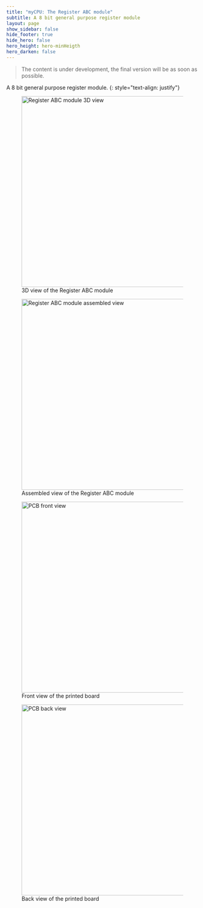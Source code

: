```yaml
---
title: "myCPU: The Register ABC module"
subtitle: A 8 bit general purpose register module
layout: page
show_sidebar: false
hide_footer: true
hide_hero: false
hero_height: hero-minHeigth
hero_darken: false
---
```

> The content is under development, the final version will be as soon as possible.

A 8 bit general purpose register module.
{: style="text-align: justify"}

<figure class="center">
    <img src="{{ site.baseurl }}/img/mycpu/modules/register_abc_right/register_abc_right_3d.png " alt="Register ABC module 3D view" title="3D view of the Register ABC module" width="500px">
    <figcaption>3D view of the Register ABC module</figcaption>
</figure>
<figure class="center">
    <img src="{{ site.baseurl }}/img/mycpu/modules/register_abc_right/register_abc_right_assembled.png" alt="Register ABC module assembled view" title="Assembled view of the Register ABC module" width="500px">
    <figcaption>Assembled view of the Register ABC module</figcaption>
</figure>
<figure class="center">
    <img src="{{ site.baseurl }}/img/mycpu/modules/register_abc_right/register_abc_right_clear_front.png" alt="PCB front view" title="Front view of the printed board" width="500px">
    <figcaption>Front view of the printed board</figcaption>
</figure>
<figure class="center">
    <img src="{{ site.baseurl }}/img/mycpu/modules/register_abc_right/register_abc_right_clear_back.png" alt="PCB back view" title="Back view of the printed board" width="500px">
    <figcaption>Back view of the printed board</figcaption>
</figure>
